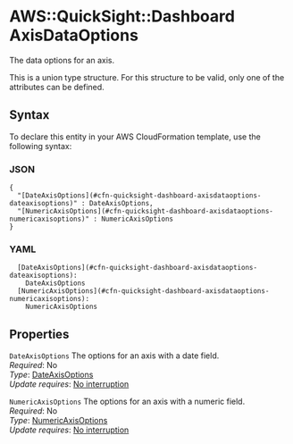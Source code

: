 # AWS::QuickSight::Dashboard AxisDataOptions<a name="aws-properties-quicksight-dashboard-axisdataoptions"></a>

The data options for an axis\.

This is a union type structure\. For this structure to be valid, only one of the attributes can be defined\.

## Syntax<a name="aws-properties-quicksight-dashboard-axisdataoptions-syntax"></a>

To declare this entity in your AWS CloudFormation template, use the following syntax:

### JSON<a name="aws-properties-quicksight-dashboard-axisdataoptions-syntax.json"></a>

```
{
  "[DateAxisOptions](#cfn-quicksight-dashboard-axisdataoptions-dateaxisoptions)" : DateAxisOptions,
  "[NumericAxisOptions](#cfn-quicksight-dashboard-axisdataoptions-numericaxisoptions)" : NumericAxisOptions
}
```

### YAML<a name="aws-properties-quicksight-dashboard-axisdataoptions-syntax.yaml"></a>

```
  [DateAxisOptions](#cfn-quicksight-dashboard-axisdataoptions-dateaxisoptions):
    DateAxisOptions
  [NumericAxisOptions](#cfn-quicksight-dashboard-axisdataoptions-numericaxisoptions):
    NumericAxisOptions
```

## Properties<a name="aws-properties-quicksight-dashboard-axisdataoptions-properties"></a>

`DateAxisOptions` <a name="cfn-quicksight-dashboard-axisdataoptions-dateaxisoptions"></a>
The options for an axis with a date field\.  
_Required_: No  
_Type_: [DateAxisOptions](aws-properties-quicksight-dashboard-dateaxisoptions.md)  
_Update requires_: [No interruption](https://docs.aws.amazon.com/AWSCloudFormation/latest/UserGuide/using-cfn-updating-stacks-update-behaviors.html#update-no-interrupt)

`NumericAxisOptions` <a name="cfn-quicksight-dashboard-axisdataoptions-numericaxisoptions"></a>
The options for an axis with a numeric field\.  
_Required_: No  
_Type_: [NumericAxisOptions](aws-properties-quicksight-dashboard-numericaxisoptions.md)  
_Update requires_: [No interruption](https://docs.aws.amazon.com/AWSCloudFormation/latest/UserGuide/using-cfn-updating-stacks-update-behaviors.html#update-no-interrupt)
